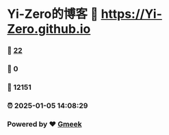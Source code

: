 # Yi-Zero的博客 :link: https://Yi-Zero.github.io 
### :page_facing_up: [22](https://Yi-Zero.github.io/tag.html) 
### :speech_balloon: 0 
### :hibiscus: 12151 
### :alarm_clock: 2025-01-05 14:08:29 
### Powered by :heart: [Gmeek](https://github.com/Meekdai/Gmeek)
